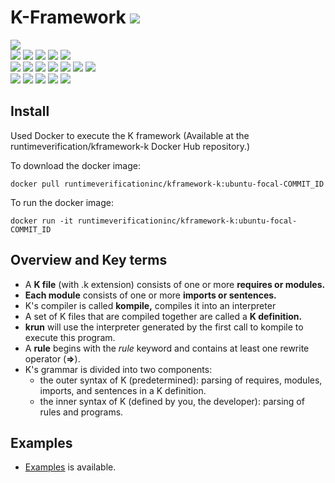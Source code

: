 # K-Framework ![](https://img.shields.io/badge/-Live-brightgreen)
![](https://img.shields.io/badge/Batch-Ph.D-green) <br/>
![](https://img.shields.io/badge/Focus-Blockchain-yellow) ![](https://img.shields.io/badge/Focus-Smart_Contracts-yellow) ![](https://img.shields.io/badge/Focus-Languages-yellow) ![](https://img.shields.io/badge/Focus-DASP-yellow) ![](https://img.shields.io/badge/Focus-SWC-yellow) <br/>
![](https://img.shields.io/badge/Blockchain-Bitcoin-blue) ![](https://img.shields.io/badge/Blockchain-Ethereum-blue) ![](https://img.shields.io/badge/Blockchain-Hyperledger-blue) ![](https://img.shields.io/badge/Blockchain-EOS-blue) ![](https://img.shields.io/badge/Blockchain-Cardano-blue) ![](https://img.shields.io/badge/Blockchain-Solana-blue) ![](https://img.shields.io/badge/Blockchain-Tezos-blue) <br/>
![](https://img.shields.io/badge/FM-Model_Checking-purple) ![](https://img.shields.io/badge/FM-Theorem_Proving-purple) ![](https://img.shields.io/badge/FM-Symbolic_Concolic_Execution-purple) ![](https://img.shields.io/badge/FM-Program_Verification-purple) ![](https://img.shields.io/badge/FM-Run_Time_Verification-purple)


## Install 

Used Docker to execute the K framework (Available at the runtimeverification/kframework-k Docker Hub repository.)

To download the docker image:

```
docker pull runtimeverificationinc/kframework-k:ubuntu-focal-COMMIT_ID
```

To run the docker image:

```
docker run -it runtimeverificationinc/kframework-k:ubuntu-focal-COMMIT_ID
```

## Overview and Key terms

- A **K file** (with .k extension) consists of one or more **requires or modules.**
- **Each module** consists of one or more **imports or sentences.**
- K's compiler is called **kompile,** compiles it into an interpreter
- A set of K files that are compiled together are called a **K definition.**
- **krun** will use the interpreter generated by the first call to kompile to execute this program.
- A **rule** begins with the _rule_ keyword and contains at least one rewrite operator (**=>**). 
- K's grammar is divided into two components:
  - the outer syntax of K (predetermined): parsing of requires, modules, imports, and sentences in a K definition. 
  - the inner syntax of K (defined by you, the developer): parsing of rules and programs.
  
## Examples

- [Examples](Examples/Example) is available.
